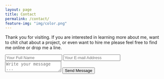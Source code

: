 ```yaml
---
layout: page
title: Contact
permalink: /contact/
feature-img: "img/color.png"
---
```


Thank you for visiting. If you are interested in learning more about me, want to chit chat about a project, or even want to hire me please feel free to find me online or drop me a line. 

<form action="https://getsimpleform.com/messages?form_api_token=77108f116a1598d110751a396c487ec6" method="post">
  <!-- the redirect_to is optional, the form will redirect to the referrer on submission -->
  <input type='hidden' name='redirect_to' value='http://joseph-romero.com/thank-you/' />
  <input type='text' name='name' placeholder='Your Full Name' />
  <input type='email' name='email' placeholder='Your E-mail Address' />
  <textarea name='message' placeholder='Write your message ...'></textarea>
  <input type='submit' value='Send Message' />
</form>
